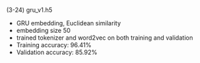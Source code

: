 (3-24) gru_v1.h5
- GRU embedding, Euclidean similarity
- embedding size 50
- trained tokenizer and word2vec on both training and validation
- Training accuracy: 96.41%
- Validation accuracy: 85.92%
